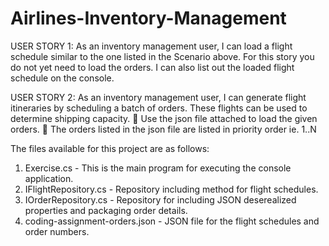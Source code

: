 # Airlines-Inventory-Management

USER STORY 1:
As an inventory management user, I can load a flight schedule similar to the one listed in the Scenario above. For
this story you do not yet need to load the orders. I can also list out the loaded flight schedule on the console.

USER STORY 2:
As an inventory management user, I can generate flight itineraries by scheduling a batch of orders. These flights
can be used to determine shipping capacity.
 Use the json file attached to load the given orders.
 The orders listed in the json file are listed in priority order ie. 1..N


The files available for this project are as follows:
1. Exercise.cs -  This is the main program for executing the console application.
2. IFlightRepository.cs - Repository including method for flight schedules.
3. IOrderRepository.cs - Repository for including JSON deserealized properties and packaging order details.
4. coding-assignment-orders.json - JSON file for the flight schedules and order numbers. 
